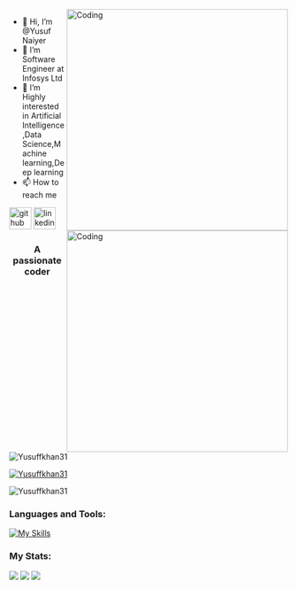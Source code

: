 <img align="right" alt="Coding" width="400" src="https://tenor.com/bwEBR.gif">

* 👋 Hi, I’m @Yusuf Naiyer <img align="right" alt="Coding" width="400" src="https://media.giphy.com/media/26tn33aiTi1jkl6H6/giphy.gif">
* 👀 I’m Software Engineer at Infosys Ltd
* 🌱 I’m Highly interested in Artificial Intelligence,Data Science,Machine learning,Deep learning    
* 📫 How to reach me


[<img src='https://cdn.jsdelivr.net/npm/simple-icons@3.0.1/icons/github.svg' alt='github' height='40'>](https://github.com/Yusuffkhan31)  [<img src='https://cdn.jsdelivr.net/npm/simple-icons@3.0.1/icons/linkedin.svg' alt='linkedin' height='40'>](https://www.linkedin.com/in/yusuf-khan-136603195/)
<h3 align="center">A passionate coder</h3>

<p align="left"> <img src="https://komarev.com/ghpvc/?username=Yusuffkhan31&label=Profile%20views&color=0e75b6&style=flat" alt="Yusuffkhan31" /> </p>

<p align="left"> <a href="https://github.com/ryo-ma/github-profile-trophy"><img src="https://github-profile-trophy.vercel.app/?username=Yusuffkhan31" alt="Yusuffkhan31" /></a> </p>

</p>

<p><img align="center" src="https://github-readme-stats.vercel.app/api/top-langs?username=Yusuffkhan31&show_icons=true&locale=en&layout=compact" alt="Yusuffkhan31" /></p>

### Languages and Tools:
[![My Skills](https://skills.thijs.gg/icons?i=python,java,ai,spring,angular,azure,nodejs,docker,mongodb,mysql,linux,tensorflow,bootstrap,firebase,flask,react,heroku,kubernetes,aws,figma&theme=light)](https://skills.thijs.gg)

### My Stats:

<img src="https://github-readme-stats.vercel.app/api?username=Yusuffkhan31&show_icons=true"/>

<img src="https://github-readme-stats.vercel.app/api/top-langs?username=Yusuffkhan31"/>

<img src="https://github-readme-streak-stats.herokuapp.com/?user=Yusuffkhan31"/>

